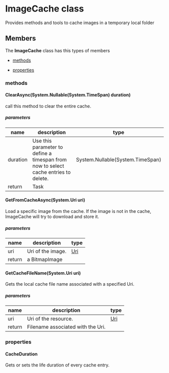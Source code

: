 
# ImageCache class

Provides methods and tools to cache images in a temporary local folder

## Members

The **ImageCache** class has this types of members

* [methods](#methods)

* [properties](#properties)

### methods

#### ClearAsync(System.Nullable(System.TimeSpan) duration)

call this method to clear the entire cache.

##### parameters



| name | description | type || --- | --- | --- || duration | Use this parameter to define a timespan from now to select cache entries to delete. | System.Nullable(System.TimeSpan) || return |Task |
#### GetFromCacheAsync(System.Uri uri)

Load a specific image from the cache. If the image is not in the cache, ImageCache will try to download and store it.

##### parameters



| name | description | type || --- | --- | --- || uri | Uri of the image. | [Uri](https://msdn.microsoft.com/library/windows/apps/System.Uri) || return |a BitmapImage |
#### GetCacheFileName(System.Uri uri)

Gets the local cache file name associated with a specified Uri.

##### parameters



| name | description | type || --- | --- | --- || uri | Uri of the resource. | [Uri](https://msdn.microsoft.com/library/windows/apps/System.Uri) || return |Filename associated with the Uri. |
### properties

#### CacheDuration

Gets or sets the life duration of every cache entry.
